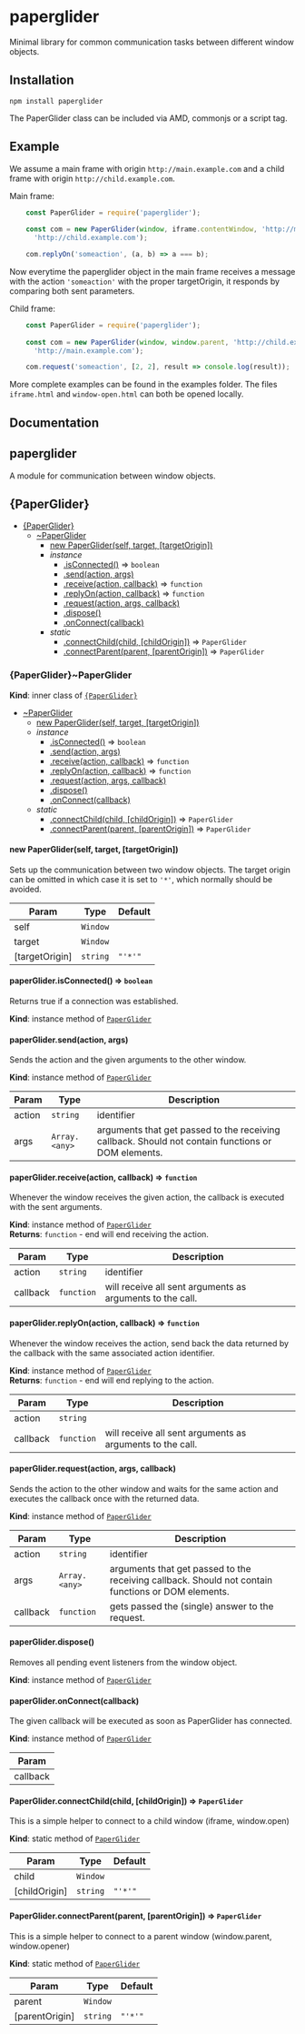 paperglider
========

Minimal library for common communication tasks between different window objects.

Installation
------------

```
npm install paperglider
```

The PaperGlider class can be included via AMD, commonjs or a script tag.

Example
------

We assume a main frame with origin `http://main.example.com` and a child frame with origin `http://child.example.com`. 

Main frame:

```javascript
    const PaperGlider = require('paperglider');
    
    const com = new PaperGlider(window, iframe.contentWindow, 'http://main.example.com',
      'http://child.example.com');

    com.replyOn('someaction', (a, b) => a === b);
```

Now everytime the paperglider object in the main frame receives a message with the action `'someaction'` with the proper targetOrigin, it responds by comparing both sent parameters.

Child frame: 

```javascript
    const PaperGlider = require('paperglider');
    
    const com = new PaperGlider(window, window.parent, 'http://child.example.com',
      'http://main.example.com');

    com.request('someaction', [2, 2], result => console.log(result));
```

More complete examples can be found in the examples folder. The files `iframe.html` and `window-open.html` can both be opened locally.

Documentation
-------------

## paperglider
A module for communication between window objects.

<a name="module_{PaperGlider}"></a>

## {PaperGlider}

* [{PaperGlider}](#module_{PaperGlider})
    * [~PaperGlider](#module_{PaperGlider}..PaperGlider)
        * [new PaperGlider(self, target, [targetOrigin])](#new_module_{PaperGlider}..PaperGlider_new)
        * _instance_
            * [.isConnected()](#module_{PaperGlider}..PaperGlider+isConnected) ⇒ <code>boolean</code>
            * [.send(action, args)](#module_{PaperGlider}..PaperGlider+send)
            * [.receive(action, callback)](#module_{PaperGlider}..PaperGlider+receive) ⇒ <code>function</code>
            * [.replyOn(action, callback)](#module_{PaperGlider}..PaperGlider+replyOn) ⇒ <code>function</code>
            * [.request(action, args, callback)](#module_{PaperGlider}..PaperGlider+request)
            * [.dispose()](#module_{PaperGlider}..PaperGlider+dispose)
            * [.onConnect(callback)](#module_{PaperGlider}..PaperGlider+onConnect)
        * _static_
            * [.connectChild(child, [childOrigin])](#module_{PaperGlider}..PaperGlider.connectChild) ⇒ <code>PaperGlider</code>
            * [.connectParent(parent, [parentOrigin])](#module_{PaperGlider}..PaperGlider.connectParent) ⇒ <code>PaperGlider</code>

<a name="module_{PaperGlider}..PaperGlider"></a>

### {PaperGlider}~PaperGlider
**Kind**: inner class of [<code>{PaperGlider}</code>](#module_{PaperGlider})  

* [~PaperGlider](#module_{PaperGlider}..PaperGlider)
    * [new PaperGlider(self, target, [targetOrigin])](#new_module_{PaperGlider}..PaperGlider_new)
    * _instance_
        * [.isConnected()](#module_{PaperGlider}..PaperGlider+isConnected) ⇒ <code>boolean</code>
        * [.send(action, args)](#module_{PaperGlider}..PaperGlider+send)
        * [.receive(action, callback)](#module_{PaperGlider}..PaperGlider+receive) ⇒ <code>function</code>
        * [.replyOn(action, callback)](#module_{PaperGlider}..PaperGlider+replyOn) ⇒ <code>function</code>
        * [.request(action, args, callback)](#module_{PaperGlider}..PaperGlider+request)
        * [.dispose()](#module_{PaperGlider}..PaperGlider+dispose)
        * [.onConnect(callback)](#module_{PaperGlider}..PaperGlider+onConnect)
    * _static_
        * [.connectChild(child, [childOrigin])](#module_{PaperGlider}..PaperGlider.connectChild) ⇒ <code>PaperGlider</code>
        * [.connectParent(parent, [parentOrigin])](#module_{PaperGlider}..PaperGlider.connectParent) ⇒ <code>PaperGlider</code>

<a name="new_module_{PaperGlider}..PaperGlider_new"></a>

#### new PaperGlider(self, target, [targetOrigin])
Sets up the communication between two window objects. The target origin can be omitted in which case it is set to `'*'`,
  which normally should be avoided.


| Param | Type | Default |
| --- | --- | --- |
| self | <code>Window</code> |  | 
| target | <code>Window</code> |  | 
| [targetOrigin] | <code>string</code> | <code>&quot;&#x27;*&#x27;&quot;</code> | 

<a name="module_{PaperGlider}..PaperGlider+isConnected"></a>

#### paperGlider.isConnected() ⇒ <code>boolean</code>
Returns true if a connection was established.

**Kind**: instance method of [<code>PaperGlider</code>](#module_{PaperGlider}..PaperGlider)  
<a name="module_{PaperGlider}..PaperGlider+send"></a>

#### paperGlider.send(action, args)
Sends the action and the given arguments to the other window.

**Kind**: instance method of [<code>PaperGlider</code>](#module_{PaperGlider}..PaperGlider)  

| Param | Type | Description |
| --- | --- | --- |
| action | <code>string</code> | identifier |
| args | <code>Array.&lt;any&gt;</code> | arguments that get passed to the receiving callback. Should not contain functions or DOM elements. |

<a name="module_{PaperGlider}..PaperGlider+receive"></a>

#### paperGlider.receive(action, callback) ⇒ <code>function</code>
Whenever the window receives the given action, the callback is executed with the sent arguments.

**Kind**: instance method of [<code>PaperGlider</code>](#module_{PaperGlider}..PaperGlider)  
**Returns**: <code>function</code> - end will end receiving the action.  

| Param | Type | Description |
| --- | --- | --- |
| action | <code>string</code> | identifier |
| callback | <code>function</code> | will receive all sent arguments as arguments to the call. |

<a name="module_{PaperGlider}..PaperGlider+replyOn"></a>

#### paperGlider.replyOn(action, callback) ⇒ <code>function</code>
Whenever the window receives the action, send back the data returned by the callback with the same associated action
identifier.

**Kind**: instance method of [<code>PaperGlider</code>](#module_{PaperGlider}..PaperGlider)  
**Returns**: <code>function</code> - end will end replying to the action.  

| Param | Type | Description |
| --- | --- | --- |
| action | <code>string</code> |  |
| callback | <code>function</code> | will receive all sent arguments as arguments to the call. |

<a name="module_{PaperGlider}..PaperGlider+request"></a>

#### paperGlider.request(action, args, callback)
Sends the action to the other window and waits for the same action and executes the callback once with the returned data.

**Kind**: instance method of [<code>PaperGlider</code>](#module_{PaperGlider}..PaperGlider)  

| Param | Type | Description |
| --- | --- | --- |
| action | <code>string</code> | identifier |
| args | <code>Array.&lt;any&gt;</code> | arguments that get passed to the receiving callback. Should not contain functions or DOM elements. |
| callback | <code>function</code> | gets passed the (single) answer to the request. |

<a name="module_{PaperGlider}..PaperGlider+dispose"></a>

#### paperGlider.dispose()
Removes all pending event listeners from the window object.

**Kind**: instance method of [<code>PaperGlider</code>](#module_{PaperGlider}..PaperGlider)  
<a name="module_{PaperGlider}..PaperGlider+onConnect"></a>

#### paperGlider.onConnect(callback)
The given callback will be executed as soon as PaperGlider has connected.

**Kind**: instance method of [<code>PaperGlider</code>](#module_{PaperGlider}..PaperGlider)  

| Param |
| --- |
| callback | 

<a name="module_{PaperGlider}..PaperGlider.connectChild"></a>

#### PaperGlider.connectChild(child, [childOrigin]) ⇒ <code>PaperGlider</code>
This is a simple helper to connect to a child window (iframe, window.open)

**Kind**: static method of [<code>PaperGlider</code>](#module_{PaperGlider}..PaperGlider)  

| Param | Type | Default |
| --- | --- | --- |
| child | <code>Window</code> |  | 
| [childOrigin] | <code>string</code> | <code>&quot;&#x27;*&#x27;&quot;</code> | 

<a name="module_{PaperGlider}..PaperGlider.connectParent"></a>

#### PaperGlider.connectParent(parent, [parentOrigin]) ⇒ <code>PaperGlider</code>
This is a simple helper to connect to a parent window (window.parent, window.opener)

**Kind**: static method of [<code>PaperGlider</code>](#module_{PaperGlider}..PaperGlider)  

| Param | Type | Default |
| --- | --- | --- |
| parent | <code>Window</code> |  | 
| [parentOrigin] | <code>string</code> | <code>&quot;&#x27;*&#x27;&quot;</code> | 

